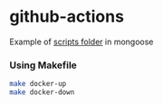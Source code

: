 # github-actions

Example of [scripts folder](https://github.com/Automattic/mongoose/tree/master/scripts) in mongoose

### Using Makefile

```bash
make docker-up
make docker-down
```
